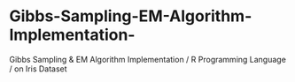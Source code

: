 # Gibbs-Sampling-EM-Algorithm-Implementation-
Gibbs Sampling &amp; EM Algorithm Implementation / R Programming Language / on Iris Dataset
